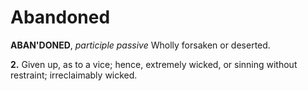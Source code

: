 # Abandoned

**ABAN'DONED**, _participle passive_ Wholly forsaken or deserted.

**2.** Given up, as to a vice; hence, extremely wicked, or sinning without restraint; irreclaimably wicked.